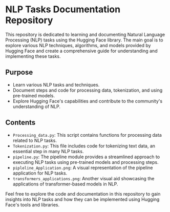 # NLP Tasks Documentation Repository

This repository is dedicated to learning and documenting Natural Language Processing (NLP) tasks using the Hugging Face library. The main goal is to explore various NLP techniques, algorithms, and models provided by Hugging Face and create a comprehensive guide for understanding and implementing these tasks.

## Purpose

- Learn various NLP tasks and techniques.
- Document steps and code for processing data, tokenization, and using pre-trained models.
- Explore Hugging Face's capabilities and contribute to the community's understanding of NLP.

## Contents

- `Processing_data.py`: This script contains functions for processing data related to NLP tasks.
- `Tokenization.py`: This file includes code for tokenizing text data, an essential step in many NLP tasks.
- `pipeline.py`: The pipeline module provides a streamlined approach to executing NLP tasks using pre-trained models and processing steps.
- `pipleline_Application.png`: A visual representation of the pipeline application for NLP tasks.
- `transformers_applications.png`: Another visual aid showcasing the applications of transformer-based models in NLP.


Feel free to explore the code and documentation in this repository to gain insights into NLP tasks and how they can be implemented using Hugging Face's tools and libraries.
